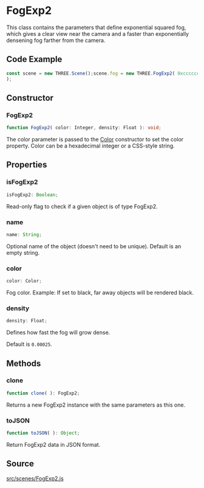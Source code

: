 # FogExp2

This class contains the parameters that define exponential squared fog, which
gives a clear view near the camera and a faster than exponentially densening
fog farther from the camera.

## Code Example

  
```ts  
const scene = new THREE.Scene();scene.fog = new THREE.FogExp2( 0xcccccc, 0.002
);  
```  

## Constructor

### FogExp2

  
  
```ts  
function FogExp2( color: Integer, density: Float ): void;  
```  

The color parameter is passed to the [Color](en\math\Color.html) constructor
to set the color property. Color can be a hexadecimal integer or a CSS-style
string.

## Properties

### isFogExp2

  
  
```ts  
isFogExp2: Boolean;  
```  

Read-only flag to check if a given object is of type FogExp2.

### name

  
  
```ts  
name: String;  
```  

Optional name of the object (doesn't need to be unique). Default is an empty
string.

### color

  
  
```ts  
color: Color;  
```  

Fog color. Example: If set to black, far away objects will be rendered black.

### density

  
  
```ts  
density: Float;  
```  

Defines how fast the fog will grow dense.

Default is `0.00025`.

## Methods

### clone

  
  
```ts  
function clone( ): FogExp2;  
```  

Returns a new FogExp2 instance with the same parameters as this one.

### toJSON

  
  
```ts  
function toJSON( ): Object;  
```  

Return FogExp2 data in JSON format.

## Source

<a
href="https://github.com/mrdoob/three.js/blob/master/src/scenes/FogExp2.js">src/scenes/FogExp2.js</a>

